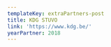 ```yaml
---
templateKey: extraPartners-post
title: KDG STUVO
link: 'https://www.kdg.be/'
yearPartner: 2018
---
```

